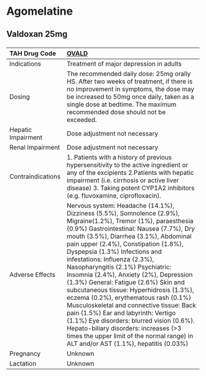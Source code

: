# Agomelatine

## Valdoxan 25mg

##### 

| TAH Drug Code      | [OVALD](https://www.tahsda.org.tw/drugs/hissearch.php?drug_code=OVALD)                                                                                                                                                                                                                                                                                                                                                                                                                                                                                                                                                                                                                                                                                                                |
|:-------------------|:--------------------------------------------------------------------------------------------------------------------------------------------------------------------------------------------------------------------------------------------------------------------------------------------------------------------------------------------------------------------------------------------------------------------------------------------------------------------------------------------------------------------------------------------------------------------------------------------------------------------------------------------------------------------------------------------------------------------------------------------------------------------------------------|
| Indications        | Treatment of major depression in adults                                                                                                                                                                                                                                                                                                                                                                                                                                                                                                                                                                                                                                                                                                                                               |
| Dosing             | The recommended daily dose: 25mg orally HS. After two weeks of treatment, if there is no improvement in symptoms, the dose may be increased to 50mg once daily, taken as a single dose at bedtime. The maximum recommended dose should not be exceeded.                                                                                                                                                                                                                                                                                                                                                                                                                                                                                                                               |
| Hepatic Impairment | Dose adjustment not necessary                                                                                                                                                                                                                                                                                                                                                                                                                                                                                                                                                                                                                                                                                                                                                         |
| Renal Impairment   | Dose adjustment not necessary                                                                                                                                                                                                                                                                                                                                                                                                                                                                                                                                                                                                                                                                                                                                                         |
| Contraindications  | 1. Patients with a history of previous hypersensitivity to the active ingredient or any of the excipients 2.Patients with hepatic impairment (i.e. cirrhosis or active liver disease) 3. Taking potent CYP1A2 inhibitors (e.g. fluvoxamine, ciprofloxacin).                                                                                                                                                                                                                                                                                                                                                                                                                                                                                                                           |
| Adverse Effects    | Nervous system: Headache (14.1%), Dizziness (5.5%), Somnolence (2.9%), Migraine(1.2%), Tremor (1%), paraesthesia (0.9%) Gastrointestinal: Nausea (7.7%), Dry mouth (3.5%), Diarrhea (3.1%), Abdominal pain upper (2.4%), Constipation (1.8%), Dyspepsia (1.3%) Infections and infestations: Influenza (2.3%), Nasopharyngitis (2.1%) Psychiatric: Insomnia (2.4%), Anxiety (2%), Depression (1.3%) General: Fatigue (2.6%) Skin and subcutaneous tissue: Hyperhidrosis (1.3%), eczema (0.2%), erythematous rash (0.1%) Musculoskeletal and connective tissue: Back pain (1.5%) Ear and labyrinth: Vertigo (1.1%) Eye disorders: blurred vision (0.6%). Hepato-biliary disorders: increases (>3 times the upper limit of the normal range) in ALT and/or AST (1.1%), hepatitis (0.03%) |
| Pregnancy          | Unknown                                                                                                                                                                                                                                                                                                                                                                                                                                                                                                                                                                                                                                                                                                                                                                               |
| Lactation          | Unknown                                                                                                                                                                                                                                                                                                                                                                                                                                                                                                                                                                                                                                                                                                                                                                               |

